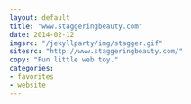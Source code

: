 ```yaml
---
layout: default
title: "www.staggeringbeauty.com"
date: 2014-02-12
imgsrc: "/jekyllparty/img/stagger.gif"
sitesrc: "http://www.staggeringbeauty.com/"
copy: "Fun little web toy."
categories:
- favorites
- website
---
```



